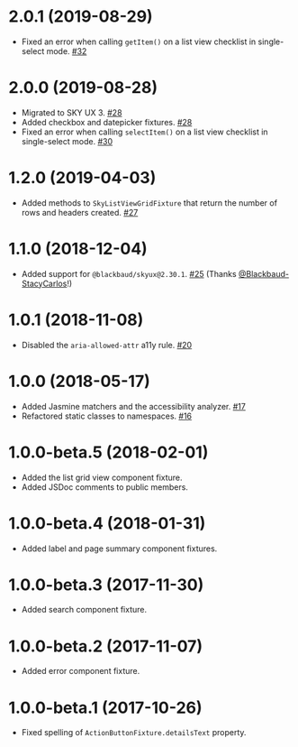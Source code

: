 # 2.0.1 (2019-08-29)

- Fixed an error when calling `getItem()` on a list view checklist in single-select mode. [#32](https://github.com/blackbaud/skyux-lib-testing/pull/32)

# 2.0.0 (2019-08-28)

- Migrated to SKY UX 3. [#28](https://github.com/blackbaud/skyux-lib-testing/pull/28)
- Added checkbox and datepicker fixtures. [#28](https://github.com/blackbaud/skyux-lib-testing/pull/28)
- Fixed an error when calling `selectItem()` on a list view checklist in single-select mode. [#30](https://github.com/blackbaud/skyux-lib-testing/pull/30)

# 1.2.0 (2019-04-03)

- Added methods to `SkyListViewGridFixture` that return the number of rows and headers created. [#27](https://github.com/blackbaud/skyux-lib-testing/pull/27)

# 1.1.0 (2018-12-04)

- Added support for `@blackbaud/skyux@2.30.1`. [#25](https://github.com/blackbaud/skyux-lib-testing/pull/25) (Thanks [@Blackbaud-StacyCarlos](https://github.com/Blackbaud-StacyCarlos)!)

# 1.0.1 (2018-11-08)

- Disabled the `aria-allowed-attr` a11y rule. [#20](https://github.com/blackbaud/skyux-lib-testing/pull/20)

# 1.0.0 (2018-05-17)

- Added Jasmine matchers and the accessibility analyzer. [#17](https://github.com/blackbaud/skyux-lib-testing/pull/17)
- Refactored static classes to namespaces. [#16](https://github.com/blackbaud/skyux-lib-testing/pull/16)

# 1.0.0-beta.5 (2018-02-01)

- Added the list grid view component fixture.
- Added JSDoc comments to public members.

# 1.0.0-beta.4 (2018-01-31)

- Added label and page summary component fixtures.

# 1.0.0-beta.3 (2017-11-30)

- Added search component fixture.

# 1.0.0-beta.2 (2017-11-07)

- Added error component fixture.

# 1.0.0-beta.1 (2017-10-26)

- Fixed spelling of `ActionButtonFixture.detailsText` property.
